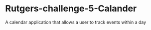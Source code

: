 # Rutgers-challenge-5-Calander
A calendar application that allows a user to track events within a day
